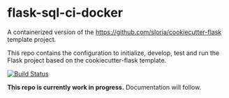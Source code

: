 # flask-sql-ci-docker

A containerized version of the https://github.com/sloria/cookiecutter-flask template project.

This repo contains the configuration to initialize, develop, test and run the Flask project based on the cookiecutter-flask template.

[![Build Status](https://travis-ci.org/takacsmark/flask-sql-ci-docker.svg?branch=master)](https://travis-ci.org/takacsmark/flask-sql-ci-docker)

**This repo is currently work in progress.** Documentation will follow.
